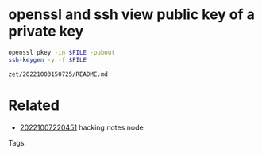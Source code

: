 # openssl and ssh view public key of a private key
```bash
openssl pkey -in $FILE -pubout
ssh-keygen -y -f $FILE
```

` zet/20221003150725/README.md `

# Related

- [20221007220451](/zet/20221007220451/README.md) hacking notes node

Tags:

    
